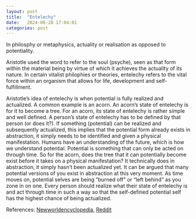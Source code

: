 ```yaml
---
layout: post
title:  "Entelechy"
date:   2024-06-28 17:04:01
categories: post
---
```

In philosphy or metaphysics, actuality or realisation as opposed to potentiality.
<!--more-->

Aristotle used the word to refer to the soul (psyche), seen as that form within the material being by virtue of which it achieves the actuality of its nature. In certain vitalist philophies or theories, entelechy refers to the vital force within an organism that allows for life, development and self-fulfillment.

Aristotle’s idea of entelechy is when potential is fully realized and actualized. A common example is an acorn. An acorn’s state of entelechy is for it to become a tree. For an acorn, its state of entelechy is rather simple and well defined. A person’s state of entelechy has to be defined by that person (or does it?). If something (potential) can be realized and subsequently actualized, this implies that the potential form already exists in abstraction, it simply needs to be identified and given a physical manifestation. Humans have an understanding of the future, which is how we understand potential. Potential is something that can only be acted on through time. So for the acorn, does the tree that it can potentially become exist before it takes on a physical manifestation? It technically does in abstraction, it simply hasn’t been actualized yet. It can be argued that many potential versions of you exist in abstraction at this very moment. As time moves on, potential selves are being “burned off” or “left behind” as you zone in on one. Every person should realize what their state of entelechy is and act through time in such a way so that the self-defined potential self has the highest chance of being actualized.

References: [Newworldencyclopedia](https://www.newworldencyclopedia.org/entry/Entelechy), [Reddit](https://www.reddit.com/r/philosophy/comments/ss1zhc/aristotles_concept_of_entelechy_when_all/)
